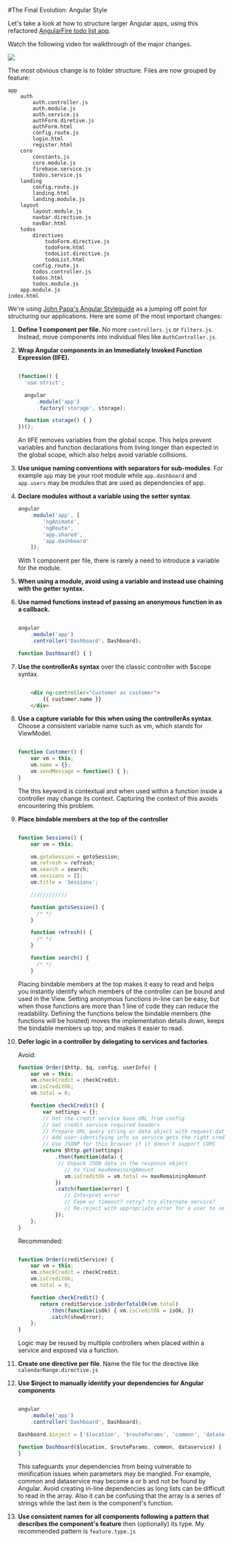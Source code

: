 #The Final Evolution: Angular Style

Let's take a look at how to structure larger Angular apps, using this refactored [AngularFire todo list app](https://github.com/gSchool/refactored-angular-todo-list).

Watch the following video for walkthrough of the major changes.

[![](https://i.gyazo.com/a42f9a376f08e25b5b6d9ba8966fa8c0.png)](https://vimeo.com/137453520)

The most obvious change is to folder structure. Files are now grouped by feature:

```
app
	auth
		auth.controller.js
		auth.module.js
		auth.service.js
		authForm.diretive.js
		authForm.html
		config.route.js
		login.html
		register.html
	core
		constants.js
		core.module.js
		firebase.service.js
		todos.service.js
	landing
		config.route.js
		landing.html
		landing.module.js
	layout
		layout.module.js
		navbar.directive.js
		navBar.html
	todos
		directives
			todoForm.directive.js
			todoForm.html
			todoList.directive.js
			todoList.html
		config.route.js
		todos.controller.js
		todos.html
		todos.module.js
	app.module.js
index.html

```

We're using [John Papa's Angular Styleguide](https://github.com/johnpapa/angular-styleguide/blob/master/a1/README.md) as a jumping off point for structuring our applications.  Here are some of the most important changes:


1. **Define 1 component per file.**  No more `controllers.js` or `filters.js`.  Instead, move components into individual files like `AuthController.js`.

2. **Wrap Angular components in an Immediately Invoked Function Expression (IIFE).**

	```js

	(function() {
	  'use strict';

	  angular
	      .module('app')
	      .factory('storage', storage);

	  function storage() { }
	})();

	```

	An IIFE removes variables from the global scope. This helps prevent variables and function declarations from living longer than expected in the global scope, which also helps avoid variable collisions.

3. **Use unique naming conventions with separators for sub-modules**. For example `app` may be your root module while `app.dashboard` and `app.users` may be modules that are used as dependencies of app.

4. **Declare modules without a variable using the setter syntax**.

	```js
	angular
	    .module('app', [
	        'ngAnimate',
	        'ngRoute',
	        'app.shared',
	        'app.dashboard'
	    ]);

	```

	With 1 component per file, there is rarely a need to introduce a variable for the module.

5. **When using a module, avoid using a variable and instead use chaining with the getter syntax.**

6. **Use named functions instead of passing an anonymous function in as a callback.**


	```js

	angular
	    .module('app')
	    .controller('Dashboard', Dashboard);

	function Dashboard() { }

	```

7. **Use the controllerAs syntax** over the classic controller with $scope syntax.

	```html

		<div ng-controller="Customer as customer">
	    	{{ customer.name }}
		</div>

	```

8. **Use a capture variable for this when using the controllerAs syntax**. Choose a consistent variable name such as vm, which stands for ViewModel.

	```js

	function Customer() {
	    var vm = this;
	    vm.name = {};
	    vm.sendMessage = function() { };
	}
	```

	The this keyword is contextual and when used within a function inside a controller may change its context. Capturing the context of this avoids encountering this problem.

8. **Place bindable members at the top of the controller**

	```js

	function Sessions() {
	    var vm = this;

	    vm.gotoSession = gotoSession;
	    vm.refresh = refresh;
	    vm.search = search;
	    vm.sessions = [];
	    vm.title = 'Sessions';

	    ////////////

	    function gotoSession() {
	      /* */
	    }

	    function refresh() {
	      /* */
	    }

	    function search() {
	      /* */
	    }

	 ```

	Placing bindable members at the top makes it easy to read and helps you instantly identify which members of the controller can be bound and used in the View. Setting anonymous functions in-line can be easy, but when those functions are more than 1 line of code they can reduce the readability. Defining the functions below the bindable members (the functions will be hoisted) moves the implementation details down, keeps the bindable members up top, and makes it easier to read.


9. **Defer logic in a controller by delegating to services and factories**.


	Avoid:


	```js
	function Order($http, $q, config, userInfo) {
	    var vm = this;
	    vm.checkCredit = checkCredit;
	    vm.isCreditOk;
	    vm.total = 0;

	    function checkCredit() {
	        var settings = {};
	        // Get the credit service base URL from config
	        // Set credit service required headers
	        // Prepare URL query string or data object with request data
	        // Add user-identifying info so service gets the right credit limit for this user.
	        // Use JSONP for this browser if it doesn't support CORS
	        return $http.get(settings)
	            .then(function(data) {
	             // Unpack JSON data in the response object
	               // to find maxRemainingAmount
	               vm.isCreditOk = vm.total <= maxRemainingAmount
	            })
	            .catch(function(error) {
	               // Interpret error
	               // Cope w/ timeout? retry? try alternate service?
	               // Re-reject with appropriate error for a user to see
	            });
	    };
	}
	```


	Recommended:

	```js

	function Order(creditService) {
	    var vm = this;
	    vm.checkCredit = checkCredit;
	    vm.isCreditOk;
	    vm.total = 0;

	    function checkCredit() {
	       return creditService.isOrderTotalOk(vm.total)
	          .then(function(isOk) { vm.isCreditOk = isOk; })
	          .catch(showError);
	    };
	}

	```

	Logic may be reused by multiple controllers when placed within a service and exposed via a function.

10. **Create one directive per file**. Name the file for the directive like `calendarRange.directive.js`


11. **Use $inject to manually identify your dependencies for Angular components**


	```js

	angular
	    .module('app')
	    .controller('Dashboard', Dashboard);

	Dashboard.$inject = ['$location', '$routeParams', 'common', 'dataservice'];

	function Dashboard($location, $routeParams, common, dataservice) {
	}

	```

	This safeguards your dependencies from being vulnerable to minification issues when parameters may be mangled. For example, common and dataservice may become a or b and not be found by Angular. Avoid creating in-line dependencies as long lists can be difficult to read in the array. Also it can be confusing that the array is a series of strings while the last item is the component's function.

12. **Use consistent names for all components following a pattern that describes the component's feature** then (optionally) its type. My recommended pattern is `feature.type.js`
